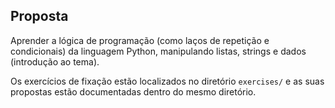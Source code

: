 <h2>Proposta</h2>

<p>Aprender a lógica de programação (como laços de repetição e condicionais) da linguagem  Python, manipulando listas, strings e dados (introdução ao tema).</p>

<p>Os exercícios de fixação estão localizados no diretório <code>exercises/</code> e as suas propostas estão documentadas dentro do mesmo diretório.</p>
